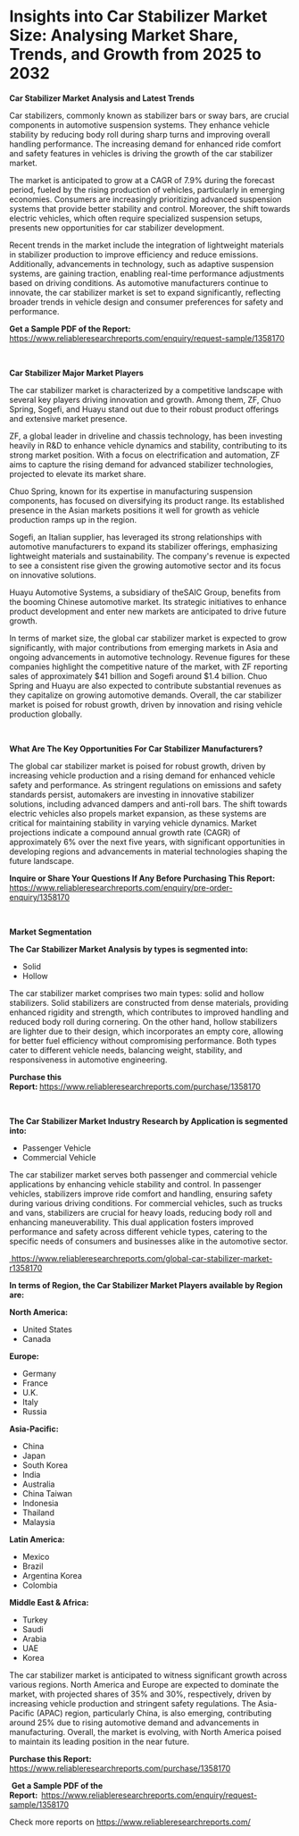 <p><h1>Insights into Car Stabilizer Market Size: Analysing Market Share, Trends, and Growth from 2025 to 2032</h1></p><p><strong>Car Stabilizer Market Analysis and Latest Trends</strong></p>
<p><p>Car stabilizers, commonly known as stabilizer bars or sway bars, are crucial components in automotive suspension systems. They enhance vehicle stability by reducing body roll during sharp turns and improving overall handling performance. The increasing demand for enhanced ride comfort and safety features in vehicles is driving the growth of the car stabilizer market.</p><p>The market is anticipated to grow at a CAGR of 7.9% during the forecast period, fueled by the rising production of vehicles, particularly in emerging economies. Consumers are increasingly prioritizing advanced suspension systems that provide better stability and control. Moreover, the shift towards electric vehicles, which often require specialized suspension setups, presents new opportunities for car stabilizer development.</p><p>Recent trends in the market include the integration of lightweight materials in stabilizer production to improve efficiency and reduce emissions. Additionally, advancements in technology, such as adaptive suspension systems, are gaining traction, enabling real-time performance adjustments based on driving conditions. As automotive manufacturers continue to innovate, the car stabilizer market is set to expand significantly, reflecting broader trends in vehicle design and consumer preferences for safety and performance.</p></p>
<p><strong>Get a Sample PDF of the Report:&nbsp;</strong> <a href="https://www.reliableresearchreports.com/enquiry/request-sample/1358170?utm_campaign=2216&utm_medium=2&utm_source=Github&utm_content=ia&utm_term=30032025&utm_id=car-stabilizer">https://www.reliableresearchreports.com/enquiry/request-sample/1358170</a></p>
<p>&nbsp;</p>
<p><strong>Car Stabilizer Major Market Players</strong></p>
<p><p>The car stabilizer market is characterized by a competitive landscape with several key players driving innovation and growth. Among them, ZF, Chuo Spring, Sogefi, and Huayu stand out due to their robust product offerings and extensive market presence. </p><p>ZF, a global leader in driveline and chassis technology, has been investing heavily in R&D to enhance vehicle dynamics and stability, contributing to its strong market position. With a focus on electrification and automation, ZF aims to capture the rising demand for advanced stabilizer technologies, projected to elevate its market share.</p><p>Chuo Spring, known for its expertise in manufacturing suspension components, has focused on diversifying its product range. Its established presence in the Asian markets positions it well for growth as vehicle production ramps up in the region.</p><p>Sogefi, an Italian supplier, has leveraged its strong relationships with automotive manufacturers to expand its stabilizer offerings, emphasizing lightweight materials and sustainability. The company's revenue is expected to see a consistent rise given the growing automotive sector and its focus on innovative solutions.</p><p>Huayu Automotive Systems, a subsidiary of theSAIC Group, benefits from the booming Chinese automotive market. Its strategic initiatives to enhance product development and enter new markets are anticipated to drive future growth.</p><p>In terms of market size, the global car stabilizer market is expected to grow significantly, with major contributions from emerging markets in Asia and ongoing advancements in automotive technology. Revenue figures for these companies highlight the competitive nature of the market, with ZF reporting sales of approximately $41 billion and Sogefi around $1.4 billion. Chuo Spring and Huayu are also expected to contribute substantial revenues as they capitalize on growing automotive demands. Overall, the car stabilizer market is poised for robust growth, driven by innovation and rising vehicle production globally.</p></p>
<p>&nbsp;</p>
<p><strong>What Are The Key Opportunities For Car Stabilizer Manufacturers?</strong></p>
<p><p>The global car stabilizer market is poised for robust growth, driven by increasing vehicle production and a rising demand for enhanced vehicle safety and performance. As stringent regulations on emissions and safety standards persist, automakers are investing in innovative stabilizer solutions, including advanced dampers and anti-roll bars. The shift towards electric vehicles also propels market expansion, as these systems are critical for maintaining stability in varying vehicle dynamics. Market projections indicate a compound annual growth rate (CAGR) of approximately 6% over the next five years, with significant opportunities in developing regions and advancements in material technologies shaping the future landscape.</p></p>
<p><strong>Inquire or Share Your Questions If Any Before Purchasing This Report:</strong> <a href="https://www.reliableresearchreports.com/enquiry/pre-order-enquiry/1358170?utm_campaign=2216&utm_medium=2&utm_source=Github&utm_content=ia&utm_term=30032025&utm_id=car-stabilizer">https://www.reliableresearchreports.com/enquiry/pre-order-enquiry/1358170</a></p>
<p>&nbsp;</p>
<p><strong>Market Segmentation</strong></p>
<p><strong>The Car Stabilizer Market Analysis by types is segmented into:</strong></p>
<p><ul><li>Solid</li><li>Hollow</li></ul></p>
<p><p>The car stabilizer market comprises two main types: solid and hollow stabilizers. Solid stabilizers are constructed from dense materials, providing enhanced rigidity and strength, which contributes to improved handling and reduced body roll during cornering. On the other hand, hollow stabilizers are lighter due to their design, which incorporates an empty core, allowing for better fuel efficiency without compromising performance. Both types cater to different vehicle needs, balancing weight, stability, and responsiveness in automotive engineering.</p></p>
<p><strong>Purchase this Report:&nbsp;</strong><a href="https://www.reliableresearchreports.com/purchase/1358170?utm_campaign=2216&utm_medium=2&utm_source=Github&utm_content=ia&utm_term=30032025&utm_id=car-stabilizer">https://www.reliableresearchreports.com/purchase/1358170</a></p>
<p>&nbsp;</p>
<p><strong>The Car Stabilizer Market Industry Research by Application is segmented into:</strong></p>
<p><ul><li>Passenger Vehicle</li><li>Commercial Vehicle</li></ul></p>
<p><p>The car stabilizer market serves both passenger and commercial vehicle applications by enhancing vehicle stability and control. In passenger vehicles, stabilizers improve ride comfort and handling, ensuring safety during various driving conditions. For commercial vehicles, such as trucks and vans, stabilizers are crucial for heavy loads, reducing body roll and enhancing maneuverability. This dual application fosters improved performance and safety across different vehicle types, catering to the specific needs of consumers and businesses alike in the automotive sector.</p></p>
<p><a href="https://www.reliableresearchreports.com/global-car-stabilizer-market-r1358170?utm_campaign=2216&utm_medium=2&utm_source=Github&utm_content=ia&utm_term=30032025&utm_id=car-stabilizer">&nbsp;https://www.reliableresearchreports.com/global-car-stabilizer-market-r1358170</a></p>
<p><strong>In terms of Region, the Car Stabilizer Market Players available by Region are:</strong></p>
<p>
    <p> <strong> North America: </strong>
        <ul>
            <li>United States</li>
            <li>Canada</li>
        </ul>
        </p> 
    <p> <strong> Europe: </strong>
        <ul>
            <li>Germany</li>
            <li>France</li>
            <li>U.K.</li>
            <li>Italy</li>
            <li>Russia</li>
        </ul>
        </p> 
    <p> <strong> Asia-Pacific: </strong>
        <ul>
            <li>China</li>
            <li>Japan</li>
            <li>South Korea</li>
            <li>India</li>
            <li>Australia</li>
            <li>China Taiwan</li>
            <li>Indonesia</li>
            <li>Thailand</li>
            <li>Malaysia</li>
        </ul>
        </p> 
    <p> <strong> Latin America: </strong>
        <ul>
            <li>Mexico</li>
            <li>Brazil</li>
            <li>Argentina Korea</li>
            <li>Colombia</li>
        </ul>
        </p> 
    <p> <strong> Middle East & Africa: </strong>
        <ul>
            <li>Turkey</li>
            <li>Saudi</li>
            <li>Arabia</li>
            <li>UAE</li>
            <li>Korea</li>
        </ul>
    </p>
    </p>
<p><p>The car stabilizer market is anticipated to witness significant growth across various regions. North America and Europe are expected to dominate the market, with projected shares of 35% and 30%, respectively, driven by increasing vehicle production and stringent safety regulations. The Asia-Pacific (APAC) region, particularly China, is also emerging, contributing around 25% due to rising automotive demand and advancements in manufacturing. Overall, the market is evolving, with North America poised to maintain its leading position in the near future.</p></p>
<p><strong>Purchase this Report: </strong><a href="https://www.reliableresearchreports.com/purchase/1358170?utm_campaign=2216&utm_medium=2&utm_source=Github&utm_content=ia&utm_term=30032025&utm_id=car-stabilizer">https://www.reliableresearchreports.com/purchase/1358170</a></p>
<p>&nbsp;<strong>Get a Sample PDF of the Report:&nbsp;&nbsp;</strong><a href="https://www.reliableresearchreports.com/enquiry/request-sample/1358170?utm_campaign=2216&utm_medium=2&utm_source=Github&utm_content=ia&utm_term=30032025&utm_id=car-stabilizer">https://www.reliableresearchreports.com/enquiry/request-sample/1358170</a></p>
<p><strong></strong></p>
<p>Check more reports on <a href="https://www.reliableresearchreports.com/?utm_campaign=2216&utm_medium=2&utm_source=Github&utm_content=ia&utm_term=30032025&utm_id=car-stabilizer">https://www.reliableresearchreports.com/</a></p>